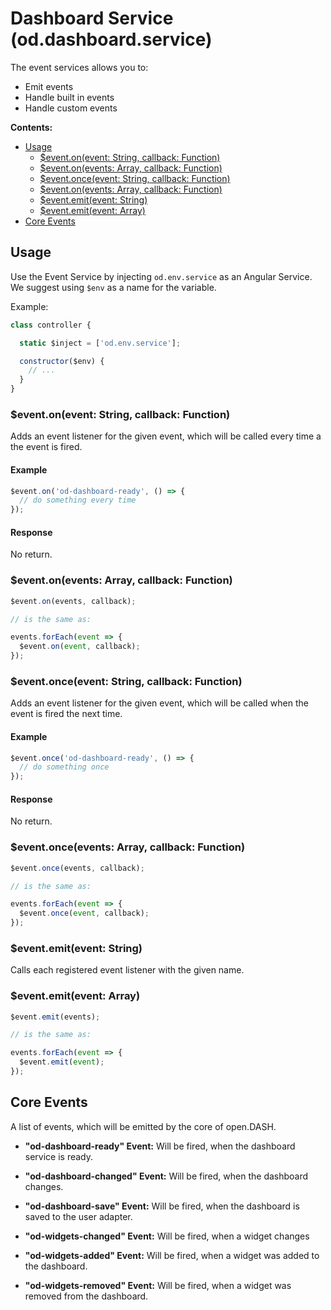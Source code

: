 # Dashboard Service (od.dashboard.service)

The event services allows you to:
- Emit events
- Handle built in events
- Handle custom events

**Contents:**
<!-- TOC depthFrom:2 depthTo:3 -->

- [Usage](#usage)
  - [$event.on(event: String, callback: Function)](#eventonevent-string-callback-function)
  - [$event.on(events: Array, callback: Function)](#eventonevents-array-callback-function)
  - [$event.once(event: String, callback: Function)](#eventonceevent-string-callback-function)
  - [$event.on(events: Array, callback: Function)](#eventonevents-array-callback-function-1)
  - [$event.emit(event: String)](#eventemitevent-string)
  - [$event.emit(event: Array)](#eventemitevent-array)
- [Core Events](#core-events)

<!-- /TOC -->

## Usage

Use the Event Service by injecting `od.env.service` as an Angular Service. We suggest using `$env` as a name for the variable.

Example:
```js
class controller {

  static $inject = ['od.env.service'];

  constructor($env) {
    // ...
  }
}
```

### $event.on(event: String, callback: Function)

Adds an event listener for the given event, which will be called every time a the event is fired.

#### Example

```js
$event.on('od-dashboard-ready', () => {
  // do something every time
});
```

#### Response

No return.

### $event.on(events: Array, callback: Function)

```js
$event.on(events, callback);

// is the same as:

events.forEach(event => {
  $event.on(event, callback);
});
```

### $event.once(event: String, callback: Function)

Adds an event listener for the given event, which will be called when the event is fired the next time.

#### Example

```js
$event.once('od-dashboard-ready', () => {
  // do something once
});
```

#### Response

No return.

### $event.once(events: Array, callback: Function)

```js
$event.once(events, callback);

// is the same as:

events.forEach(event => {
  $event.once(event, callback);
});
```

### $event.emit(event: String)

Calls each registered event listener with the given name.

### $event.emit(event: Array)

```js
$event.emit(events);

// is the same as:

events.forEach(event => {
  $event.emit(event);
});
```

## Core Events

A list of events, which will be emitted by the core of open.DASH.

- **"od-dashboard-ready" Event:** Will be fired, when the dashboard service is ready.

- **"od-dashboard-changed" Event:** Will be fired, when the dashboard changes.

- **"od-dashboard-save" Event:** Will be fired, when the dashboard is saved to the user adapter.

- **"od-widgets-changed" Event:** Will be fired, when a widget changes

- **"od-widgets-added" Event:** Will be fired, when a widget was added to the dashboard.

- **"od-widgets-removed" Event:** Will be fired, when a widget was removed from the dashboard.